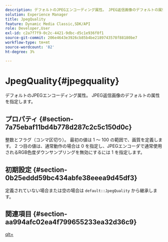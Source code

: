 ```yaml
---
description: デフォルトのJPEGエンコーディング属性。 JPEG返信画像のデフォルトの属性を指定します。
solution: Experience Manager
title: JpegQuality
feature: Dynamic Media Classic,SDK/API
role: Developer,User
exl-id: c2a7f7f9-0c2c-4421-9dbc-d5c1e936f0f1
source-git-commit: 206e4643e3926cb85b4be2189743578f88180be7
workflow-type: tm+mt
source-wordcount: '82'
ht-degree: 3%

---
```


# JpegQuality{#jpegquality}

デフォルトのJPEGエンコーディング属性。 JPEG返信画像のデフォルトの属性を指定します。

## プロパティ {#section-7a75ebaf11bd4b778d287c2c5c150d0c}

整数とフラグ（コンマ区切り）。 最初の値は 1 ～ 100 の範囲で、画質を定義します。 2 つ目の値は、通常動作の場合は 0 を指定し、JPEGエンコーダで通常使用されるRGB色度ダウンサンプリングを無効にするには 1 を指定します。

## 初期設定 {#section-0b25eddd59bc434abfe38eeea9d45df3}

定義されていない場合または空の場合は `default::JpegQuality` から継承します。

## 関連項目 {#section-aa994afc02ea4f799655233ea32d36c9}

[qlt=](../../../../../is-api/http-ref/image-serving-api-ref/c-http-protocol-reference/c-command-reference/r-is-http-qlt.md#reference-f69ed0758c784b0385d979820546d352)
